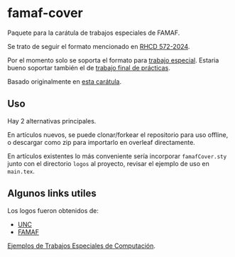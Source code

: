 # famaf-cover

Paquete para la carátula de trabajos especiales de FAMAF.

Se trato de seguir el formato mencionado en [RHCD 572-2024](https://digesto.unc.edu.ar/bitstream/handle/123456789/555220/RHCD-2024-572-UNC-DEC%23FAMAF.pdf).

Por el momento solo se soporta el formato para [trabajo especial](https://digesto.unc.edu.ar/bitstream/handle/123456789/555220/ANEXO%20II%20EX-2024-00821156-%20-UNC-ME%23FAMAF.pdf).
Estaria bueno soportar también el de [trabajo final de prácticas](https://digesto.unc.edu.ar/bitstream/handle/123456789/555220/ANEXO%20I%20-%20%20EX-2024-00821156-%20-UNC-ME%23FAMAF.pdf).

Basado originalmente en [esta carátula](https://github.com/IvanRenison/Tesis-Licenciatura/blob/main/Car%C3%A1tula.tex).

## Uso

Hay 2 alternativas principales.

En artículos nuevos, se puede clonar/forkear el repositorio para uso offline, o descargar como zip para importarlo en overleaf directamente.

En artículos existentes lo más conveniente sería incorporar `famafCover.sty` junto con el directorio `logos` al proyecto, revisar el ejemplo de uso en `main.tex`.

## Algunos links utiles

Los logos fueron obtenidos de:

- [UNC](https://www.unc.edu.ar/comunicaci%C3%B3n/versiones-descargables-del-escudo-de-la-unc)
- [FAMAF](https://www.famaf.unc.edu.ar/la-facultad/institucional/secretar%C3%ADas/prosecretar%C3%ADa-de-comunicaci%C3%B3n-y-divulgaci%C3%B3n-cient%C3%ADfica/)

[Ejemplos de Trabajos Especiales de Computación](https://rdu.unc.edu.ar/handle/11086/16727?type=dateissued).
